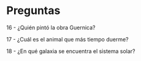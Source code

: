 # Preguntas
16 - ¿Quién pintó la obra Guernica?

17 - ¿Cuál es el animal que más tiempo duerme?

18 - ¿En qué galaxia se encuentra el sistema solar?
